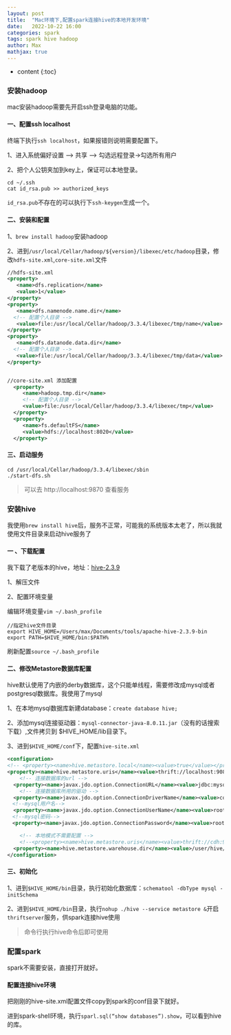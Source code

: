 ```yaml
---
layout: post
title:  "Mac环境下,配置spark连接hive的本地开发环境"
date:   2022-10-22 16:00
categories: spark
tags: spark hive hadoop
author: Max
mathjax: true
---
```

* content
{:toc}

### 安装hadoop

mac安装hadoop需要先开启ssh登录电脑的功能。

#### 一、配置ssh localhost

终端下执行`ssh localhost`，如果报错则说明需要配置下。

1、进入系统偏好设置 --> 共享 --> 勾选远程登录->勾选所有用户

2、把个人公钥夹加到key上，保证可以本地登录。

```
cd ~/.ssh
cat id_rsa.pub >> authorized_keys
```

`id_rsa.pub`不存在的可以执行下`ssh-keygen`生成一个。

#### 二、安装和配置

1、`brew install hadoop`安装hadoop

2、进到`/usr/local/Cellar/hadoop/${version}/libexec/etc/hadoop`目录，修改`hdfs-site.xml`,`core-site.xml`文件

```xml
//hdfs-site.xml
<property>
   <name>dfs.replication</name>
   <value>1</value>
</property>
<property>
   <name>dfs.namenode.name.dir</name>
  <!-- 配置个人目录 -->
   <value>file:/usr/local/Cellar/hadoop/3.3.4/libexec/tmp/name</value>
</property>
<property>
   <name>dfs.datanode.data.dir</name>
  <!-- 配置个人目录 -->
   <value>file:/usr/local/Cellar/hadoop/3.3.4/libexec/tmp/data</value>
</property>


//core-site.xml 添加配置
  <property>
     <name>hadoop.tmp.dir</name>
     <!-- 配置个人目录 -->
     <value>file:/usr/local/Cellar/hadoop/3.3.4/libexec/tmp</value>
  </property>
  <property>
     <name>fs.defaultFS</name>
     <value>hdfs://localhost:8020</value>
  </property>
```

#### 三、启动服务

```shell
cd /usr/local/Cellar/hadoop/3.3.4/libexec/sbin
./start-dfs.sh
```

> 可以去 http://localhost:9870 查看服务

### 安装hive

我使用`brew install hive`后，服务不正常，可能我的系统版本太老了，所以我就使用文件目录来启动hive服务了

#### 一 、下载配置

我下载了老版本的hive，地址：[hive-2.3.9](https://dlcdn.apache.org/hive/hive-2.3.9/)

1、解压文件

2、配置环境变量

编辑环境变量`vim ~/.bash_profile`

```
//指定hive文件目录
export HIVE_HOME=/Users/max/Documents/tools/apache-hive-2.3.9-bin
export PATH=$HIVE_HOME/bin:$PATH%
```

刷新配置`source ~/.bash_profile`

#### 二、修改Metastore数据库配置

hive默认使用了内嵌的derby数据库，这个只能单线程，需要修改成mysql或者postgresql数据库。我使用了mysql

1、在本地mysql数据库新建database：`create database hive;`

2、添加mysql连接驱动器：`mysql-connector-java-8.0.11.jar`（没有的话搜索下载）,文件拷贝到 $HIVE_HOME/lib目录下。

3、进到`$HIVE_HOME/conf`下，配置`hive-site.xml`

```xml
<configuration>
<!-- <property><name>hive.metastore.local</name><value>true</value></property> -->
<property><name>hive.metastore.uris</name><value>thrift://localhost:9083</value></property>
	<!-- 连接数据库的url -->
  <property><name>javax.jdo.option.ConnectionURL</name><value>jdbc:mysql://localhost:3306/hive?useUnicode=yes&amp;characterEncoding=UTF-8&amp;useSSL=false&amp;useLegacyDatetimeCode=false&amp;serverTimezone=UTC</value></property>
	<!-- 连接数据库所用的驱动 -->
  <property><name>javax.jdo.option.ConnectionDriverName</name><value>com.mysql.cj.jdbc.Driver</value></property>
　<!--mysql用户名-->
  <property><name>javax.jdo.option.ConnectionUserName</name><value>root</value></property>
　<!--mysql密码-->
　<property><name>javax.jdo.option.ConnectionPassword</name><value>root</value></property>

	<!-- 本地模式不需要配置 -->
	<!--<property><name>hive.metastore.uris</name><value>thrift://cdh:9083</value></property>-->
  <property><name>hive.metastore.warehouse.dir</name><value>/user/hive/warehouse</value><description>location of default database for the warehouse</description></property>
</configuration>
```

#### 三、初始化

1、进到`$HIVE_HOME/bin`目录，执行初始化数据库：`schematool -dbType mysql -initSchema`

2、进到`$HIVE_HOME/bin`目录，执行`nohup ./hive --service metastore &`开启`thriftserver`服务，供spark连接hive使用

> 命令行执行hive命令后即可使用

### 配置spark

spark不需要安装，直接打开就好。

#### 配置连接hive环境

把刚刚的hive-site.xml配置文件copy到spark的conf目录下就好。

进到spark-shell环境，执行`sparl.sql(“show databases”).show`，可以看到hive的库。